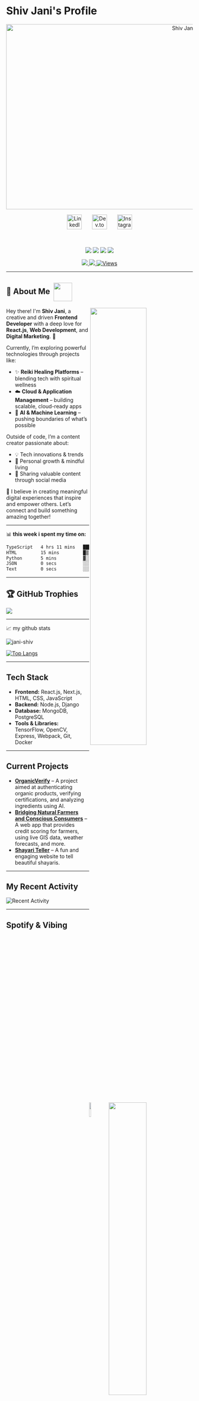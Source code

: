 # Shiv Jani's Profile

<p align="center">
  <img src="https://github.com/Jani-shiv/Jani-shiv/blob/main/assets/me.gif" width="1000" height="500" alt="Shiv Jani in action">
  <br/>
</p>

<!-- Social icons section -->
<p align="center">
  <a href="https://www.linkedin.com/in/shiv-jani-56973a26b/"><img width="40px" alt="LinkedIn" title="LinkedIn" src="https://media.giphy.com/media/yDM1kJZthxFPoGDdmq/giphy.gif?cid=ecf05e47fjydjg4w996nih5dfro79bzmvugcoqritorbvyqy&ep=v1_stickers_search&rid=giphy.gif&ct=ts" /></a>
  &#8287;&#8287;&#8287;&#8287;&#8287;
  <a href="https://dev.to/jani_712"><img width="40px" alt="Dev.to" title="DenverCoder1 Dev.to" src="https://i.imgur.com/mVm29vK.png"></a>
  &#8287;&#8287;&#8287;&#8287;&#8287;
<a href="https://www.instagram.com/jani._.712/" target="_blank">
  <img width="40px" alt="Instagram" title="Follow me on Instagram" src="https://media2.giphy.com/media/v1.Y2lkPTc5MGI3NjExNW04aWNhdHJ0bDlrc21ta3I3NGtrZWhhNmJmZHZpbnZvZ2d4cTIxMCZlcD12MV9pbnRlcm5hbF9naWZfYnlfaWQmY3Q9cw/jqVUX17Ze8mw0nXBbJ/giphy.gif" />
</a>
</p>

<br/>

<!-- Social badges section -->
<!-- Badges with custom icons - https://github.com/DenverCoder1/custom-icon-badges -->
<!-- View counter - https://github.com/DenverCoder1/Simple-View-Counter -->
<p align="center">
  <img src="https://img.shields.io/badge/React.js-20232A?style=for-the-badge&logo=react&logoColor=61DAFB"/>
  <img src="https://img.shields.io/badge/Web%20Dev-%2300C7B7?style=for-the-badge&logo=webflow&logoColor=white"/>
  <img src="https://img.shields.io/badge/Digital%20Marketing-%23FF0080?style=for-the-badge&logo=adobe&logoColor=white"/>
  <img src="https://img.shields.io/badge/Cloud%20Apps-%23007396?style=for-the-badge&logo=microsoftazure&logoColor=white"/>
</p>

<p align="center">
  <a href="https://github.com/Jani-shiv?tab=followers">
    <img src="https://custom-icon-badges.demolab.com/github/followers/Jani-shiv?color=236ad3&labelColor=1155ba&style=for-the-badge&logo=person-add&label=Follow&logoColor=white" />
  </a>
  <a href="https://github.com/Jani-shiv?tab=repositories&sort=stargazers">
    <img src="https://custom-icon-badges.demolab.com/github/stars/Jani-shiv?color=55960c&style=for-the-badge&labelColor=488207&logo=star" />
  </a>
  <a href="https://github.com/Jani-shiv">
    <img alt="Views" title="GitHub Profile Views" src="https://komarev.com/ghpvc/?username=Jani-shiv&label=Profile%20views&color=0e75b6&style=for-the-badge" />
  </a>
</p>


---

<h2 >🌟 About Me &nbsp;<img aling="left" src="https://media.giphy.com/media/v1.Y2lkPTc5MGI3NjExN2M2MWVyZ29jaXBhc2M0azRzMDQ5dGtsMHozcDY5emw4cmduNzZsZiZlcD12MV9zdGlja2Vyc19zZWFyY2gmY3Q9cw/k76eCxLAYwyjyFXClf/giphy.gif" width="50" style="vertical-align:middle;"/></h2>


  <img align='right' src="https://media.giphy.com/media/v1.Y2lkPTc5MGI3NjExcWQ1cWc2dW5zd2lsMjRiY3RyNHN2OTRuZDBrdnBvaGhjMWtyc2JxeiZlcD12MV9zdGlja2Vyc19zZWFyY2gmY3Q9cw/3iyKHMIKg5VWG6qHUm/giphy.gif" width="55%" />

Hey there! I'm **Shiv Jani**, a creative and driven **Frontend Developer** with a deep love for **React.js**, **Web Development**, and **Digital Marketing**. 🚀

Currently, I’m exploring powerful technologies through projects like:
- ✨ **Reiki Healing Platforms** – blending tech with spiritual wellness  
- ☁️ **Cloud & Application Management** – building scalable, cloud-ready apps  
- 🤖 **AI & Machine Learning** – pushing boundaries of what’s possible
 

Outside of code, I’m a content creator passionate about:
- 💡 Tech innovations & trends  
- 🌱 Personal growth & mindful living  
- 📱 Sharing valuable content through social media  

🔗 I believe in creating meaningful digital experiences that inspire and empower others. Let’s connect and build something amazing together!



---
📊 **this week i spent my time on:**
<!--START_SECTION:waka-->

```txt
TypeScript   4 hrs 11 mins   ███████████████████████░░   91.73 %
HTML         15 mins         █▒░░░░░░░░░░░░░░░░░░░░░░░   05.84 %
Python       5 mins          ▓░░░░░░░░░░░░░░░░░░░░░░░░   02.16 %
JSON         0 secs          ░░░░░░░░░░░░░░░░░░░░░░░░░   00.27 %
Text         0 secs          ░░░░░░░░░░░░░░░░░░░░░░░░░   00.01 %
```

<!--END_SECTION:waka-->

---
## 🏆 GitHub Trophies
![](https://github-profile-trophy.vercel.app/?username=jani-shiv&theme=algolia&no-frame=false&no-bg=false&margin-w=4)

---
📈 my github stats
<img align="right" src="https://raw.githubusercontent.com/onimur/.github/master/.resources/git-header.svg" width="45%"/>

<p align="left"> <img src="https://github-readme-stats.vercel.app/api?username=jani-shiv&show_icons=true&theme=gotham" alt="jani-shiv" />

[![Top Langs](https://github-readme-stats.vercel.app/api/top-langs/?username=Jani-shiv&layout=compact)](https://github.com/anuraghazra/github-readme-stats)


---
## Tech Stack


  <img align='right' src="https://media.giphy.com/media/gshXSPw4cTEoUL6Z31/giphy.gif?cid=ecf05e47d7r3cw8agb3uquz1bik09flsfjp94b61ae9h1g9n&ep=v1_stickers_search&rid=giphy.gif&ct=s" width="10%" />

  
- **Frontend:** React.js, Next.js, HTML, CSS, JavaScript
- **Backend:** Node.js, Django
- **Database:** MongoDB, PostgreSQL
- **Tools & Libraries:** TensorFlow, OpenCV, Express, Webpack, Git, Docker



---

## Current Projects

- **[OrganicVerify](#)** – A project aimed at authenticating organic products, verifying certifications, and analyzing ingredients using AI. 
- **[Bridging Natural Farmers and Conscious Consumers](#)** – A web app that provides credit scoring for farmers, using live GIS data, weather forecasts, and more.
- **[Shayari Teller](#)** – A fun and engaging website to tell beautiful shayaris.

---

## My Recent Activity

![Recent Activity](https://github-readme-activity-graph.vercel.app/graph?username=jani-shiv&theme=redical&custom_title=Shiv%20Jani%20Activity%20Graph)

---

## Spotify & Vibing 


<p align="center">
  <a href="https://open.spotify.com/user/31tnvy6ymtwr4hpnqhj6p4aaosde" target="_blank">
    <img src="https://spotify-github-profile.vercel.app/api/view?uid=31tnvy6ymtwr4hpnqhj6p4aaosde&cover_image=true&theme=novatorem&show_offline=true&background_color=121212&interchange=true&bar_color=53b14f&bar_color_cover=true" alt="Now Playing on Spotify" width="400"/>
  </a>
</p>

<p align="center">
  <a href="https://open.spotify.com/user/31tnvy6ymtwr4hpnqhj6p4aaosde" target="_blank">
    <img src="https://img.shields.io/badge/Spotify-Now%20Playing-1DB954?style=for-the-badge&logo=spotify&logoColor=white"/>
  </a>
</p>



---

## 🤝 Connect with Me

- **[LinkedIn](https://www.linkedin.com/in/shiv-jani-56973a26b/)**  
- **[Instagram](https://www.instagram.com/jani._.712/)**  
- **[Spotify](https://open.spotify.com/user/11147618695)**   


---

<p align="center">
  <img src="https://capsule-render.vercel.app/api?type=waving&color=gradient&height=60&section=footer"/>
</p>
